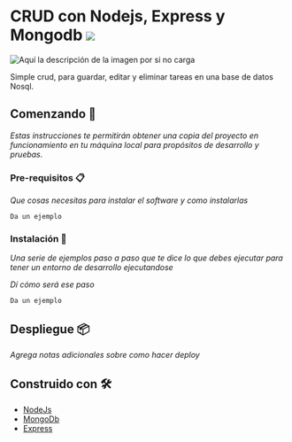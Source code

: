 # CRUD con Nodejs, Express y Mongodb  <img src='https://bettercodehub.com/edge/badge/Feermoya/crud-node-mongo?branch=master'>

![Aquí la descripción de la imagen por si no carga](https://github.com/Feermoya/crud-node-mongo/blob/master/screenshot.png)


Simple crud, para guardar, editar y eliminar tareas en una base de datos Nosql.

## Comenzando 🚀

_Estas instrucciones te permitirán obtener una copia del proyecto en funcionamiento en tu máquina local para propósitos de desarrollo y pruebas._




### Pre-requisitos 📋

_Que cosas necesitas para instalar el software y como instalarlas_

```
Da un ejemplo
```

### Instalación 🔧

_Una serie de ejemplos paso a paso que te dice lo que debes ejecutar para tener un entorno de desarrollo ejecutandose_

_Dí cómo será ese paso_

```
Da un ejemplo
```



## Despliegue 📦

_Agrega notas adicionales sobre como hacer deploy_

## Construido con 🛠️


* [NodeJs](https://nodejs.org/es/) 
* [MongoDb](https://www.mongodb.com/es) 
* [Express](https://expressjs.com/es/)
